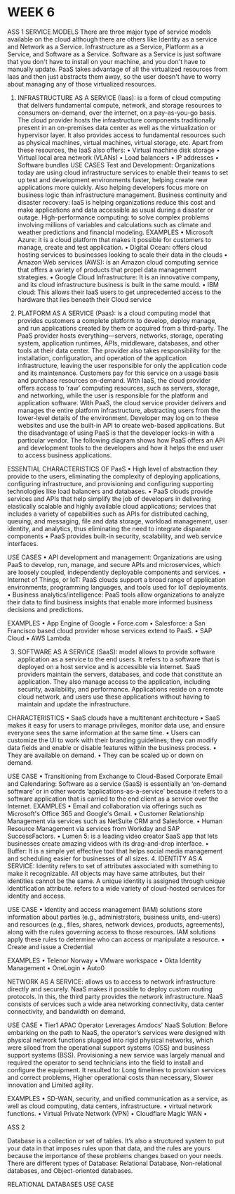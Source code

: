 # WEEK 6
ASS 1
SERVICE MODELS
There are three major type of service models available on the cloud although there are others like Identity as a service and Network as a Service. Infrastructure as a Service, Platform as a Service, and Software as a Service. Software as a Service is just software that you don't have to install on your machine, and you don't have to manually update.  PaaS takes advantage of all the virtualized resources from Iaas and then just abstracts them away, so the user doesn't have to worry about managing any of those virtualized resources. 

1.	INFRASTRUCTURE AS A SERVICE (Iaas): is a form of cloud computing that delivers fundamental compute, network, and storage resources to consumers on-demand, over the internet, on a pay-as-you-go basis. The cloud provider hosts the infrastructure components traditionally present in an on-premises data center as well as the virtualization or hypervisor layer. It also provides access to fundamental resources such as physical machines, virtual machines, virtual storage, etc. Apart from these resources, the IaaS also offers:
•	Virtual machine disk storage
•	Virtual local area network (VLANs)
•	Load balancers
•	IP addresses
•	Software bundles
	USE CASES
Test and Development: Organizations today are using cloud infrastructure services to enable their teams to set up test and development environments faster, helping create new applications more quickly. Also helping developers focus more on business logic than infrastructure management.
Business continuity and disaster recovery:  IaaS is helping organizations reduce this cost and make applications and data accessible as usual during a disaster or outage.
High-performance computing: to solve complex problems involving millions of variables and calculations such as climate and weather predictions and financial modeling.
EXAMPLES 
•	Microsoft Azure: it is a cloud platform that makes it possible for customers to manage, create and test application.
•	Digital Ocean:  offers cloud hosting services to businesses looking to scale their data in the clouds
•	Amazon Web services (AWS): is an Amazon cloud computing service that offers a variety of products that propel data management strategies. 
•	Google Cloud Infrastructure: It is an innovative company, and its cloud infrastructure business is built in the same mould. 
•	IBM cloud: This allows their IaaS users to get unprecedented access to the hardware that lies beneath their Cloud service

2.	PLATFORM AS A SERVICE (Paas): is a cloud computing model that provides customers a complete platform to develop, deploy manage, and run applications created by them or acquired from a third-party. The PaaS provider hosts everything—servers, networks, storage, operating system, application runtimes, APIs, middleware, databases, and other tools at their data center. The provider also takes responsibility for the installation, configuration, and operation of the application infrastructure, leaving the user responsible for only the application code and its maintenance. Customers pay for this service on a usage basis and purchase resources on-demand. With IaaS, the cloud provider offers access to ‘raw’ computing resources, such as servers, storage, and networking, while the user is responsible for the platform and application software. With PaaS, the cloud service provider delivers and manages the entire platform infrastructure, abstracting users from the lower-level details of the environment. Developer may log on to these websites and use the built-in API to create web-based applications. But the disadvantage of using PaaS is that the developer locks-in with a particular vendor.
The following diagram shows how PaaS offers an API and development tools to the developers and how it helps the end user to access business applications.
 
ESSENTIAL CHARACTERISTICS OF PaaS
•	High level of abstraction they provide to the users, eliminating the complexity of deploying applications, configuring infrastructure, and provisioning and configuring supporting technologies like load balancers and databases.
•	PaaS clouds provide services and APIs that help simplify the job of developers in delivering elastically scalable and highly available cloud applications; services that includes a variety of capabilities such as APIs for distributed caching, queuing, and messaging, file and data storage, workload management, user identity, and analytics, thus eliminating the need to integrate disparate components
•	PaaS provides built-in security, scalability, and web service interfaces.

USE CASES
•	 API development and management: Organizations are using PaaS to develop, run, manage, and secure APIs and microservices, which are loosely coupled, independently deployable components and services. 
•	Internet of Things, or IoT: PaaS clouds support a broad range of application environments, programming languages, and tools used for IoT deployments. 
•	Business analytics/intelligence: PaaS tools allow organizations to analyze their data to find business insights that enable more informed business decisions and predictions. 

EXAMPLES
•	App Engine of Google 
•	 Force.com 
•	Salesforce: a San Francisco based cloud provider whose services extend to PaaS. 
•	SAP Cloud
•	AWS Lambda 

3.	SOFTWARE AS A SERVICE (SaaS):  model allows to provide software application as a service to the end users. It refers to a software that is deployed on a host service and is accessible via Internet. SaaS providers maintain the servers, databases, and code that constitute an application. They also manage access to the application, including security, availability, and performance. Applications reside on a remote cloud network, and users use these applications without having to maintain and update the infrastructure.

CHARACTERISTICS
•	SaaS clouds have a multitenant architecture
•	 SaaS makes it easy for users to manage privileges, monitor data use, and ensure everyone sees the same information at the same time. 
•	Users can customize the UI to work with their branding guidelines; they can modify data fields and enable or disable features within the business process.
•	They are available on demand.
•	They can be scaled up or down on demand.


USE CASE
•	Transitioning from Exchange to Cloud-Based Corporate Email and Calendaring: Software as a service (SaaS) is essentially an ‘on-demand software’ or in other words ‘applications-as-a-service’ because it refers to a software application that is carried to the end client as a service over the Internet.
EXAMPLES
•	Email and collaboration via offerings such as Microsoft's Office 365 and Google's Gmail.
•	Customer Relationship Management via services such as NetSuite CRM and Salesforce.
•	Human Resource Management via services from Workday and SAP SuccessFactors.
•	Lumen 5: is a leading video creator SaaS app that lets businesses create amazing videos with its drag-and-drop interface.
•	Buffer:  It is a simple yet effective tool that helps social media management and scheduling easier for businesses of all sizes.
4.	IDENTITY AS A SERVICE: Identity refers to set of attributes associated with something to make it recognizable. All objects may have same attributes, but their identities cannot be the same. A unique identity is assigned through unique identification attribute. refers to a wide variety of cloud-hosted services for identity and access.

USE CASE
•	Identity and access management (IAM) solutions store information about parties (e.g., administrators, business units, end-users) and resources (e.g., files, shares, network devices, products, agreements), along with the rules governing access to those resources. IAM solutions apply these rules to determine who can access or manipulate a resource.
•	Create and issue a Credential

EXAMPLES
•	Telenor Norway
•	VMware workspace
•	Okta Identity Management
•	OneLogin
•	Auto0

NETWORK AS A SERVICE: allows us to access to network infrastructure directly and securely. NaaS makes it possible to deploy custom routing protocols. In this, the third party provides the network infrastructure. NaaS consists of services such a wide area networking connectivity, data center connectivity, and bandwidth on demand.

USE CASE
•	Tier1 APAC Operator Leverages Amdocs’ NaaS Solution: Before embarking on the path to NaaS, the operator’s services were designed with physical network functions plugged into rigid physical networks, which were siloed from the operational support systems (OSS) and business support systems (BSS). Provisioning a new service was largely manual and required the operator to send technicians into the field to install and configure the equipment. It resulted to: Long timelines to provision services and correct problems, Higher operational costs than necessary, Slower innovation and Limited agility.

EXAMPLES
•	SD-WAN, security, and unified communication as a service, as well as cloud computing, data centers, infrastructure.
•	virtual network functions.
•	Virtual Private Network (VPN)
•	Cloudflare Magic WAN
•	


ASS 2

Database is a collection or set of tables. It’s also a structured system to put your data in that imposes rules upon that data, and the rules are yours because the importance of these problems changes based on your needs. There are different types of Database: Relational Database, Non-relational databases, and Object-oriented databases.

RELATIONAL DATABASES USE CASE






